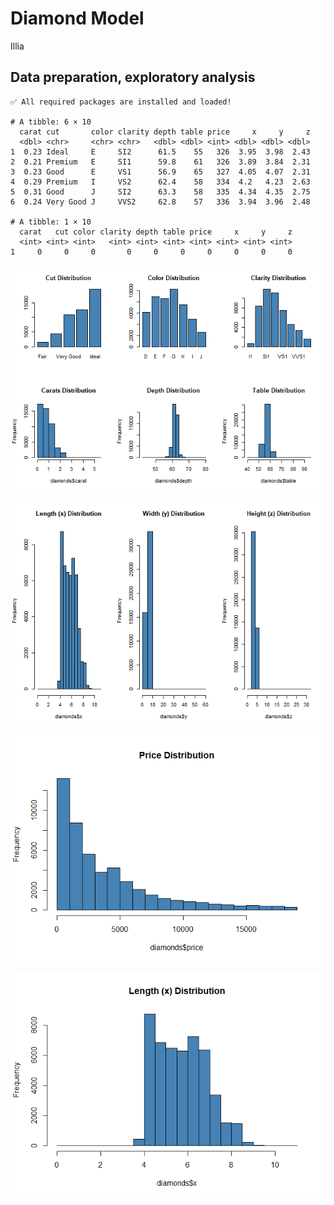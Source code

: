 # Diamond Model
Illia

## Data preparation, exploratory analysis

    ✅ All required packages are installed and loaded!

    # A tibble: 6 × 10
      carat cut       color clarity depth table price     x     y     z
      <dbl> <chr>     <chr> <chr>   <dbl> <dbl> <int> <dbl> <dbl> <dbl>
    1  0.23 Ideal     E     SI2      61.5    55   326  3.95  3.98  2.43
    2  0.21 Premium   E     SI1      59.8    61   326  3.89  3.84  2.31
    3  0.23 Good      E     VS1      56.9    65   327  4.05  4.07  2.31
    4  0.29 Premium   I     VS2      62.4    58   334  4.2   4.23  2.63
    5  0.31 Good      J     SI2      63.3    58   335  4.34  4.35  2.75
    6  0.24 Very Good J     VVS2     62.8    57   336  3.94  3.96  2.48

    # A tibble: 1 × 10
      carat   cut color clarity depth table price     x     y     z
      <int> <int> <int>   <int> <int> <int> <int> <int> <int> <int>
    1     0     0     0       0     0     0     0     0     0     0

![](diamond_report.markdown_strict_files/figure-markdown_strict/unnamed-chunk-1-1.png)

![](diamond_report.markdown_strict_files/figure-markdown_strict/unnamed-chunk-1-2.png)

![](diamond_report.markdown_strict_files/figure-markdown_strict/unnamed-chunk-1-3.png)

![](diamond_report.markdown_strict_files/figure-markdown_strict/unnamed-chunk-1-4.png)

  
